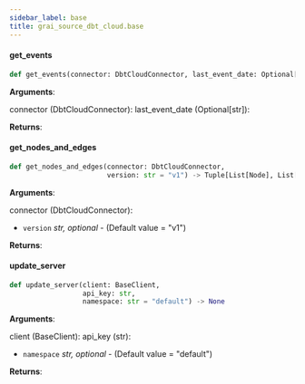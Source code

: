 ```yaml
---
sidebar_label: base
title: grai_source_dbt_cloud.base
---
```


#### get\_events

```python
def get_events(connector: DbtCloudConnector, last_event_date: Optional[str])
```

**Arguments**:

  connector (DbtCloudConnector):
  last_event_date (Optional[str]):


**Returns**:



#### get\_nodes\_and\_edges

```python
def get_nodes_and_edges(connector: DbtCloudConnector,
                        version: str = "v1") -> Tuple[List[Node], List[Edge]]
```

**Arguments**:

  connector (DbtCloudConnector):
- `version` _str, optional_ - (Default value = &quot;v1&quot;)


**Returns**:



#### update\_server

```python
def update_server(client: BaseClient,
                  api_key: str,
                  namespace: str = "default") -> None
```

**Arguments**:

  client (BaseClient):
  api_key (str):
- `namespace` _str, optional_ - (Default value = &quot;default&quot;)


**Returns**:
